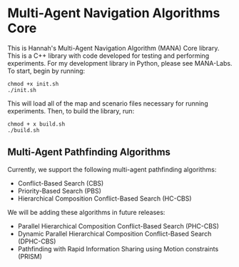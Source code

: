 # Multi-Agent Navigation Algorithms Core 

This is Hannah's Multi-Agent Navigation Algorithm (MANA) Core library. This is a C++ library with code developed for testing and performing experiments. For my development library in Python, please see MANA-Labs. To start,
begin by running:
```
chmod +x init.sh
./init.sh
```
This will load all of the map and scenario files necessary for running
experiments. Then, to build the library, run:
```
chmod + x build.sh
./build.sh
```

## Multi-Agent Pathfinding Algorithms
Currently, we support the following multi-agent pathfinding algorithms:
- Conflict-Based Search (CBS)
- Priority-Based Search (PBS)
- Hierarchical Composition Conflict-Based Search (HC-CBS)

We will be adding these algorithms in future releases: 
- Parallel Hierarchical Composition Conflict-Based Search (PHC-CBS)
- Dynamic Parallel Hierarchical Composition Conflict-Based Search (DPHC-CBS)
- Pathfinding with Rapid Information Sharing using Motion constraints (PRISM) 
